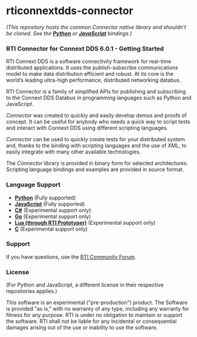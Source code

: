 rticonnextdds-connector
=======

*(This repository hosts the common Connector native library and shouldn't be cloned.
See the **[Python](https://github.com/rticommunity/rticonnextdds-connector-py)** or
**[JavaScript](https://github.com/rticommunity/rticonnextdds-connector-js)** bindings.)*

### RTI Connector for Connext DDS 6.0.1 - Getting Started
RTI Connext DDS is a software connectivity framework for real-time distributed applications. 
It uses the publish-subscribe communications model to make data distribution efficient and robust. 
At its core is the world’s leading ultra-high performance, distributed networking databus.

RTI Connector is a family of simplified APIs for publishing and subscribing to 
the Connext DDS Databus in programming languages such as Python and JavaScript.

*Connector* was created to quickly and easily develop demos
and proofs of concept. It can be useful for anybody who needs
a quick way to script tests and interact with Connext DDS using different scripting languages.

*Connector* can be used to quickly create tests for your distributed system and, thanks
to the binding with scripting languages and the use of XML, to easily integrate
with many other available technologies.

The *Connector* library is provided in binary form for selected architectures.
Scripting language bindings and examples are provided in source format.

### Language Support

 * **[Python](https://github.com/rticommunity/rticonnextdds-connector-py)** (Fully supported)
 * **[JavaScript](https://github.com/rticommunity/rticonnextdds-connector-js)** (Fully supported)
 * **[C#](https://github.com/rticommunity/rticonnextdds-connector-cs)** (Experimental support only)
 * **[Go](https://github.com/rticommunity/rticonnextdds-connector-go)** (Experimental support only)
 * **[Lua (through RTI Prototyper)](https://community.rti.com/downloads/experimental/rti-prototyper-with-lua)** (Experimental support only)
 * **[C](https://github.com/rticommunity/rticonnextdds-connector/tree/master/examples/lua_c_integration)** (Experimental support only)

### Support
If you have questions, use the [RTI Community Forum](https://community.rti.com/forums/technical-questions).

### License

(For Python and JavaScript, a different license in their respective repositories applies.)

This software is an experimental ("pre-production") product. The Software is provided "as is," with no warranty of any type, including any warranty for fitness for any purpose. RTI is under no obligation to maintain or support the software. RTI shall not be liable for any incidental or consequential damages arising out of the use or inability to use the software.
